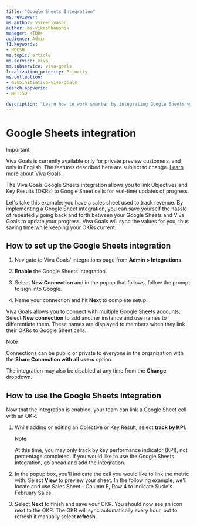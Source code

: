 ```yaml
---
title: "Google Sheets Integration"
ms.reviewer: 
ms.author: vsreenivasan
author: ms-vikashkoushik
manager: <TBD>
audience: Admin
f1.keywords:
- NOCSH
ms.topic: article
ms.service: viva
ms.subservice: viva-goals
localization_priority: Priority
ms.collection:  
- m365initiative-viva-goals
search.appverid:
- MET150

description: "Learn how to work smarter by integrating Google Sheets with Viva Goals."
---
```


# Google Sheets integration

> [!IMPORTANT]
> Viva Goals is currently available only for private preview customers, and only in English. The features described here are subject to change. [Learn more about Viva Goals.](https://go.microsoft.com/fwlink/?linkid=2189933)

The Viva Goals Google Sheets integration allows you to link Objectives and Key Results (OKRs) to Google Sheet cells for real-time updates of progress. 

Let's take this example: you have a sales sheet used to track revenue. By implementing a Google Sheet integration, you can save yourself the hassle of repeatedly going back and forth between your Google Sheets and Viva Goals to update your progress. Viva Goals will sync the values for you, thus saving time while keeping your OKRs current.

## How to set up the Google Sheets integration

1. Navigate to Viva Goals’ integrations page from **Admin > Integrations**.

2. **Enable** the Google Sheets Integration.

3. Select **New Connection** and in the popup that follows, follow the prompt to sign into Google.

4. Name your connection and hit **Next** to complete setup.

Viva Goals allows you to connect with multiple Google Sheets accounts. Select **New connection** to add another instance and use names to differentiate them. These names are displayed to members when they link their OKRs to Google Sheet cells.

> [!NOTE]
> Connections can be public or private to everyone in the organization with the **Share Connection with all users** option.

The integration may also be disabled at any time from the **Change** dropdown.

## How to use the Google Sheets Integration

Now that the integration is enabled, your team can link a Google Sheet cell with an OKR.

1. While adding or editing an Objective or Key Result, select **track by KPI**.

    > [!NOTE]
    > At this time, you may only track by key performance indicator (KPI), not percentage completed. If you would like to use the Google Sheets integration, go ahead and add the integration.

2. In the popup box, you'll indicate the cell you would like to link the metric with. Select **View** to preview your sheet. In the following example, we'll locate and use Sales Sheet - Column E, Row 4 to indicate Susie's February Sales.

3. Select **Next** to finish and save your OKR. You should now see an icon next to the OKR. The OKR will sync automatically every hour, but to refresh it manually select **refresh**.

